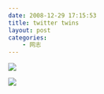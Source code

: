 ```yaml
---
date: 2008-12-29 17:15:53
title: twitter twins
layout: post
categories:
    - 网志
---
```

![](http://pic.ztpala.com/wp-content/uploads/2008/12/picture-12.png?w=400)

![](http://pic.ztpala.com/wp-content/uploads/2008/12/picture-10.png?w=400)

